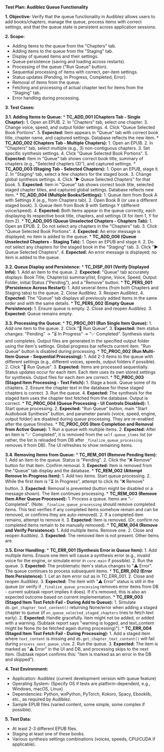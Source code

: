 **Test Plan: Audiblez Queue Functionality**

**1. Objective:**
   Verify that the queue functionality in Audiblez allows users to add books/chapters, manage the queue, process items with correct settings, and that the queue state is persistent across application sessions.

**2. Scope:**
   *   Adding items to the queue from the "Chapters" tab.
   *   Adding items to the queue from the "Staging" tab.
   *   Display of queued items and their settings.
   *   Queue persistence (saving and loading across restarts).
   *   Processing of the queue ("Run Queue" button).
   *   Sequential processing of items with correct, per-item settings.
   *   Status updates (Pending, In Progress, Completed, Error).
   *   Removal of items from the queue.
   *   Fetching and processing of actual chapter text for items from the "Staging" tab.
   *   Error handling during processing.

**3. Test Cases:**

   **3.1. Adding Items to Queue:**
      *   **TC_ADD_001 (Chapters Tab - Single Chapter):**
          1. Open an EPUB.
          2. In "Chapters" tab, select one chapter.
          3. Change voice, speed, and output folder settings.
          4. Click "Queue Selected Book Portions".
          5. **Expected:** Item appears in "Queue" tab with correct book title, chapter name, and captured settings. Database reflects the new item.
      *   **TC_ADD_002 (Chapters Tab - Multiple Chapters):**
          1. Open an EPUB.
          2. In "Chapters" tab, select multiple (e.g., 3) non-contiguous chapters.
          3. Set specific synthesis settings.
          4. Click "Queue Selected Book Portions".
          5. **Expected:** Item in "Queue" tab shows correct book title, summary of chapters (e.g., "Selected chapters (3)"), and captured settings.
      *   **TC_ADD_003 (Staging Tab - Selected Chapters):**
          1. Open an EPUB, stage it.
          2. In "Staging" tab, select a few chapters for the staged book.
          3. Change global synthesis settings.
          4. Click "▶️ Queue Selected Chapters" for that book.
          5. **Expected:** Item in "Queue" tab shows correct book title, selected staged chapter titles, and captured global settings. Database reflects new item.
      *   **TC_ADD_004 (Multiple Books/Settings):**
          1. Queue item from Book A with Settings X (e.g., from Chapters tab).
          2. Open Book B (or use a different staged book).
          3. Queue item from Book B with Settings Y (different voice/speed).
          4. **Expected:** Both items appear in the queue correctly, each displaying its respective book title, chapters, and settings (X for item 1, Y for item 2).
      *   **TC_ADD_005 (Queue Unselected Chapters - Chapters Tab):**
          1. Open an EPUB.
          2. Do not select any chapters in the "Chapters" tab.
          3. Click "Queue Selected Book Portions".
          4. **Expected:** An error message is displayed; no item is added to the queue.
      *   **TC_ADD_006 (Queue Unselected Chapters - Staging Tab):**
          1. Open an EPUB and stage it.
          2. Do not select any chapters for the staged book in the "Staging" tab.
          3. Click "▶️ Queue Selected Chapters".
          4. **Expected:** An error message is displayed; no item is added to the queue.

   **3.2. Queue Display and Persistence:**
      *   **TC_DISP_001 (Verify Displayed Info):**
          1. Add an item to the queue.
          2. **Expected:** "Queue" tab accurately displays: Book Title, Chapter(s) summary/list, Engine, Voice, Speed, Output Folder, initial Status ("Pending"), and a "Remove" button.
      *   **TC_PERS_001 (Persistence Across Restart):**
          1. Add several items (from both Chapters and Staging tabs) to the queue.
          2. Close Audiblez.
          3. Reopen Audiblez.
          4. **Expected:** The "Queue" tab displays all previously added items in the same order and with the same details.
      *   **TC_PERS_002 (Empty Queue Persistence):**
          1. Ensure queue is empty.
          2. Close and reopen Audiblez.
          3. **Expected:** Queue remains empty.

   **3.3. Processing the Queue:**
      *   **TC_PROC_001 (Run Single Item Queue):**
          1. Add one item to the queue.
          2. Click "🚀 Run Queue".
          3. **Expected:** Item status changes: "Pending" -> "⏳ In Progress" -> "✅ Completed". Synthesis starts and completes. Output files are generated in the specified output folder using the item's settings. Global progress bar reflects current item. "Run Queue" button is disabled during processing.
      *   **TC_PROC_002 (Run Multi-Item Queue - Sequential Processing):**
          1. Add 2-3 items to the queue with different settings (e.g., different voices, speeds, output folders if possible).
          2. Click "🚀 Run Queue".
          3. **Expected:** Items are processed sequentially. Status updates occur for each item. Each item uses its own stored settings for synthesis. Output files for each item are correct.
      *   **TC_PROC_003 (Staged Item Processing - Text Fetch):**
          1. Stage a book. Queue some of its chapters.
          2. Ensure the chapter text in the database for these staged chapters is correct.
          3. Run the queue.
          4. **Expected:** The synthesis for the staged item uses the chapter text fetched from the database. Output is correct.
      *   **TC_PROC_004 (Queue Processing - UI Controls Disabled):**
          1. Start queue processing.
          2. **Expected:** "Run Queue" button, main "Start Audiobook Synthesis" button, and parameter panels (voice, speed, engine, output folder) are disabled during queue processing. They are re-enabled after the queue finishes.
      *   **TC_PROC_005 (Item Completion and Removal from Active Queue):**
          1. Run a queue with multiple items.
          2. **Expected:** After an item is "✅ Completed", it is removed from the `self.queue_items` list (or rather, the list is reloaded from DB after `_finalize_queue_processing` removes it from DB). The UI refreshes to show remaining items.

   **3.4. Removing Items from Queue:**
      *   **TC_REM_001 (Remove Pending Item):**
          1. Add an item to the queue. Status is "Pending".
          2. Click the "❌ Remove" button for that item. Confirm removal.
          3. **Expected:** Item is removed from the "Queue" tab display and the database.
      *   **TC_REM_002 (Attempt Remove In-Progress Item):**
          1. Add two items. Start queue processing.
          2. While the first item is "⏳ In Progress", attempt to click its "❌ Remove" button.
          3. **Expected:** Removal is prevented (button might be disabled or a message shown). The item continues processing.
      *   **TC_REM_003 (Remove Item After Queue Processed):**
          1. Process a queue. Items are "✅ Completed". (Note: `_finalize_queue_processing` should remove completed items. This test verifies if any completed items somehow remain and can be removed, or confirms they are auto-removed).
          2. If a completed item remains, attempt to remove it.
          3. **Expected:** Item is removed. (Or, confirm no completed items remain to be manually removed).
      *   **TC_REM_004 (Remove and Verify Persistence):**
          1. Add multiple items. Remove one.
          2. Close and reopen Audiblez.
          3. **Expected:** The removed item is not present. Other items are.

   **3.5. Error Handling:**
      *   **TC_ERR_001 (Synthesis Error in Queue Item):**
          1. Add multiple items. Ensure one item will cause a synthesis error (e.g., invalid voice for the engine, or simulate error in `core.main` if possible).
          2. Run the queue.
          3. **Expected:** The problematic item's status changes to "⚠️ Error". The queue continues to process subsequent items.
      *   **TC_ERR_002 (Error Item Persistence):**
          1. Let an item error out as in TC_ERR_001.
          2. Close and reopen Audiblez.
          3. **Expected:** The item with "⚠️ Error" status is still in the queue (or verify if `_finalize_queue_processing` removes error items from DB - current subtask report implies it does). If it's removed, this is also an expected outcome based on current implementation.
      *   **TC_ERR_003 (Staged Item Text Fetch Fail - During Add to Queue):**
          1. Simulate `db.get_chapter_text_content()` returning None/error when adding a staged chapter to queue (if `on_queue_selected_staged_chapters` tries to fetch text early).
          2. **Expected:** Handle gracefully. Item might not be added, or added with a warning. (Subtask report says "warning is logged, and text_content might be None (to be fetched again during processing)").
      *   **TC_ERR_004 (Staged Item Text Fetch Fail - During Processing):**
          1. Add a staged item where `text_content` is missing and `db.get_chapter_text_content()` will fail during `process_next_queue_item`.
          2. Run the queue.
          3. **Expected:** The item is marked as "⚠️ Error" in the UI and DB, and processing skips to the next item. (Subtask report confirms this: "item is marked as an error in the DB and skipped").

**4. Test Environment:**
   *   Application: Audiblez (current development version with queue feature)
   *   Operating System: (Specify OS if tests are platform-dependent, e.g., Windows, macOS, Linux)
   *   Dependencies: Python, wxPython, PyTorch, Kokoro, Spacy, Ebooklib, etc., as required by Audiblez.
   *   Sample EPUB files (varied content, some simple, some complex if possible).

**5. Test Data:**
   *   At least 2-3 different EPUB files.
   *   Staging at least one of these books.
   *   Various synthesis settings combinations (voices, speeds, CPU/CUDA if applicable).
